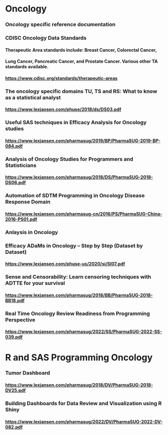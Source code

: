 # Oncology

### Oncology specific reference documentation

### CDISC Oncology Data Standards
#### Therapeutic Area standards include: Breast Cancer, Colorectal Cancer, 
#### Lung Cancer, Pancreatic Cancer, and Prostate Cancer. Various other TA standards available.
#### https://www.cdisc.org/standards/therapeutic-areas


### The oncology specific domains TU, TS and RS: What to know as a statistical analyst
#### https://www.lexjansen.com/phuse/2018/ds/DS03.pdf
### Useful SAS techniques in Efficacy Analysis for Oncology studies
#### https://www.lexjansen.com/pharmasug/2019/BP/PharmaSUG-2019-BP-084.pdf
### Analysis of Oncology Studies for Programmers and Statisticians
#### https://www.lexjansen.com/pharmasug/2018/DS/PharmaSUG-2018-DS06.pdf
### Automation of SDTM Programming in Oncology Disease Response Domain
#### https://www.lexjansen.com/pharmasug-cn/2016/PS/PharmaSUG-China-2016-PS01.pdf

### Anlaysis in Oncology
### Efficacy ADaMs in Oncology – Step by Step (Dataset by Dataset)
#### https://www.lexjansen.com/phuse-us/2020/si/SI07.pdf

### Sense and Censorability: Learn censoring techniques with ADTTE for your survival
#### https://www.lexjansen.com/pharmasug/2018/BB/PharmaSUG-2018-BB18.pdf

### Real Time Oncology Review Readiness from Programming Perspective
#### https://www.lexjansen.com/pharmasug/2022/SS/PharmaSUG-2022-SS-039.pdf

# R and SAS Programming Oncology
### Tumor Dashboard
#### https://www.lexjansen.com/pharmasug/2018/DV/PharmaSUG-2018-DV25.pdf

### Building Dashboards for Data Review and Visualization using R Shiny
#### https://www.lexjansen.com/pharmasug/2022/DV/PharmaSUG-2022-DV-082.pdf
